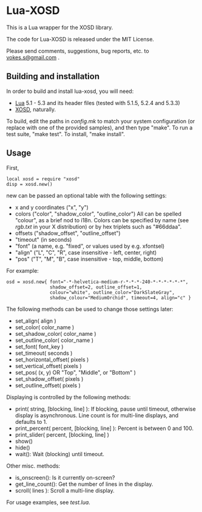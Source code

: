 Lua-XOSD
========

This is a Lua wrapper for the XOSD library.

The code for Lua-XOSD is released under the MIT License.

Please send comments, suggestions, bug reports, etc. to
<vokes.s@gmail.com> .


Building and installation
-------------------------

In order to build and install lua-xosd, you will need:

  + [Lua][] 5.1 - 5.3 and its header files (tested with 5.1.5, 5.2.4 and 5.3.3)
  + [XOSD][], naturally.

[Lua]: http://lua.org
[XOSD]: http://www.ignavus.net/software.html

To build, edit the paths in *config.mk* to match your system
configuration (or replace with one of the provided samples), and
then type "make". To run a test suite, "make test". To install, 
"make install".


Usage
-----

First,

    local xosd = require "xosd"
    disp = xosd.new()

new can be passed an optional table with the following settings:

  + x and y coordinates ("x", "y")
  + colors ("color", "shadow_color", "outline_color")
           All can be spelled "colour", as a brief nod to i18n.
           Colors can be specified by name (see *rgb.txt* in your
           X distribution) or by hex triplets such as "#66ddaa".
  + offsets ("shadow_offset", "outline_offset")
  + "timeout" (in seconds)
  + "font" (a name, e.g. "fixed", or values used by e.g. xfontsel)
  + "align" ("L", "C", "R", case insensitive - left, center, right)
  + "pos" ("T", "M", "B", case insensitive - top, middle, bottom)


For example:

    osd = xosd.new{ font="-*-helvetica-medium-r-*-*-*-240-*-*-*-*-*-*",
                    shadow_offset=2, outline_offset=1, 
                    colour="white", outline_color="DarkSlateGray", 
                    shadow_colour="MediumOrchid", timeout=4, align="c" }


The following methods can be used to change those settings later:

  + set_align( align )
  + set_color( color_name )
  + set_shadow_color( color_name )
  + set_outline_color( color_name )
  + set_font( font_key )
  + set_timeout( seconds )
  + set_horizontal_offset( pixels )
  + set_vertical_offset( pixels )
  + set_pos( (x, y) OR "Top", "Middle", or "Bottom" )
  + set_shadow_offset( pixels )
  + set_outline_offset( pixels )


Displaying is controlled by the following methods:

  + print( string, [blocking, line] ): 
        If blocking, pause until timeout, otherwise display is asynchronous.
        Line count is for multi-line displays, and defaults to 1.
  + print_percent( percent, [blocking, line] ):
        Percent is between 0 and 100.
  + print_slider( percent, [blocking, line] )
  + show()
  + hide()
  + wait():                   Wait (blocking) until timeout.


Other misc. methods:

  + is_onscreen():            Is it currently on-screen? 
  + get_line_count():         Get the number of lines in the display.
  + scroll( lines ):          Scroll a multi-line display.


For usage examples, see *test.lua*.
